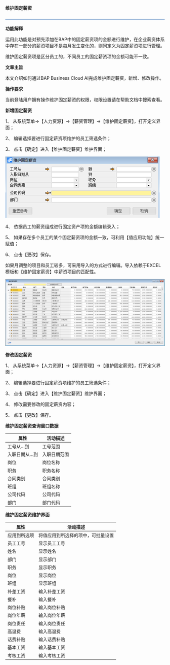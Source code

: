 **维护固定薪资**

![img](图片/标题.png) 

**功能解释**

运用此功能是对预先添加在BAP中的固定薪资项的金额进行维护，在企业薪资体系中存在一部分的薪资项目不是每月发生变化的，则同定义为固定薪资项进行管理。

维护固定薪资项是区分员工的，不同员工的固定薪资项的金额可能不一致。

**文章主旨**

本文介绍如何通过BAP Business Cloud AI完成维护固定薪资，新增、修改操作。

**操作要求**

当前登陆用户拥有操作维护固定薪资的权限，权限设置请在帮助文档中搜索查看。

**新增固定薪资**

1、 从系统菜单->【人力资源】->【薪资管理】->【维护固定薪资】，打开定义界面；	

2、 编辑选择要进行固定薪资项维护的员工筛选条件；

3、 点击【确定】进入【维护固定薪资】维护界面；

![img](图片/维护1.png) 

4、 依据员工的薪资组成进行固定资产项的金额编辑录入；

5、 如果存在多个员工的某个固定薪资项的金额一致，可利用【值应用功能】统一赋值；

6、 点击【更改】保存。

如果月调整的项目和员工较多，可采用导入的方式进行编辑。导入依赖于EXCEL模板和【维护固定薪资】中薪资项目的匹配性。

![img](图片/维护2.png) 

**修改固定薪资**

1、 从系统菜单->【人力资源】->【薪资管理】->【维护固定薪资】，打开定义界面；	

2、 编辑选择要进行固定薪资项维护的员工筛选条件；

3、 点击【确定】进入【维护固定薪资】维护界面；

4、 修改需要修改的固定薪资内容；

5、 点击【更改】保存。

**维护固定薪资查询窗口数据**

| **属性** | **活动描述** |
| -------------- | ------------------ |
| 工号从…到      | 工号范围           |
| 入职日期从…到  | 入职日期范围       |
| 岗位           | 岗位名称           |
| 职务           | 职务名称           |
| 合同类别       | 合同类别           |
| 班组           | 班组名称           |
| 公司代码       | 公司代码           |
| 部门           | 部门代码           |

**维护固定薪资维护界面**

| **属性** | **活动描述**                 |
| -------------- | ---------------------------------- |
| 应用到所选项   | 将值应用到所选择的项中，可批量设置 |
| 员工工号       | 显示员工工号                       |
| 姓名           | 显示姓名                           |
| 部门           | 显示部门                           |
| 职务           | 显示职务                           |
| 岗位           | 显示岗位                           |
| 班组           | 显示班组                           |
| 补差工资       | 输入补差工资                       |
| 餐补           | 输入餐补                           |
| 岗位补贴       | 输入岗位补贴                       |
| 岗位年薪       | 输入岗位年薪                       |
| 岗位责任       | 输入岗位责任                       |
| 高温费         | 输入高温费                         |
| 话费补贴       | 输入话费补贴                       |
| 基本工资       | 输入基本工资                       |
| 考核工资       | 输入考核工资                       |

 

 
